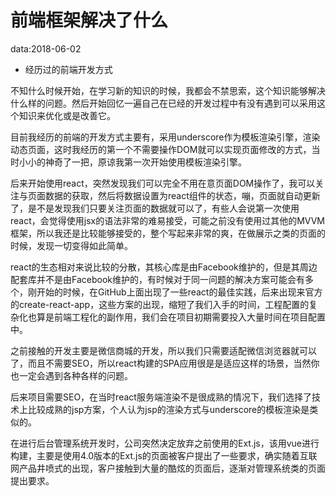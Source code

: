 # 前端框架解决了什么

data:2018-06-02

* 经历过的前端开发方式

不知什么时候开始，在学习新的知识的时候，我都会不禁思索，这个知识能够解决什么样的问题。然后开始回忆一遍自己在已经的开发过程中有没有遇到可以采用这个知识来优化或是改善它。

目前我经历的前端的开发方式主要有，采用underscore作为模板渲染引擎，渲染动态页面，这时我经历的第一个不需要操作DOM就可以实现页面修改的方式，当时小小的神奇了一把，原谅我第一次开始使用模板渲染引擎。

后来开始使用react，突然发现我们可以完全不用在意页面DOM操作了，我可以关注与页面数据的获取，然后将数据设置为react组件的状态，嘣，页面就自动更新了，是不是发现我们只要关注页面的数据就可以了，有些人会说第一次使用react，会觉得使用jsx的语法非常的难易接受，可能之前没有使用过其他的MVVM框架，所以我还是比较能够接受的，整个写起来非常的爽，在做展示之类的页面的时候，发现一切变得如此简单。

react的生态相对来说比较的分散，其核心库是由Facebook维护的，但是其周边配套库并不是由Facebook维护的，有时候对于同一问题的解决方案可能会有多个，刚开始的时候，在GitHub上面出现了一些react的最佳实践，后来出现来官方的create-react-app，这些方案的出现，缩短了我们入手的时间，工程配置的复杂化也算是前端工程化的副作用，我们会在项目初期需要投入大量时间在项目配置中。

之前接触的开发主要是微信商城的开发，所以我们只需要适配微信浏览器就可以了，而且不需要SEO，所以react构建的SPA应用很是是适应这样的场景，当然你也一定会遇到各种各样的问题。

后来项目需要SEO，在当时react服务端渲染不是很成熟的情况下，我们选择了技术上比较成熟的jsp方案，个人认为jsp的渲染方式与underscore的模板渲染是类似的。

在进行后台管理系统开发时，公司突然决定放弃之前使用的Ext.js，该用vue进行构建，主要是使用4.0版本的Ext.js的页面被客户提出了一些要求，确实随着互联网产品井喷式的出现，客户接触到大量的酷炫的页面后，逐渐对管理系统类的页面提出要求。



